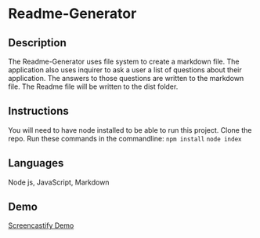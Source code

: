 # Readme-Generator

## Description
The Readme-Generator uses file system to create a markdown file. The application also uses inquirer to ask a user a list of questions about their application.  The answers to those questions
are written to the markdown file.
The Readme file will be written to the dist folder.

## Instructions
You will need to have node installed to be able to run this project.
Clone the repo.  Run these commands in the commandline: 
`npm install`
`node index`

## Languages
Node js, JavaScript, Markdown

## Demo
[Screencastify Demo](https://watch.screencastify.com/v/rlFI7UjJr8Br2a9FxE6D)